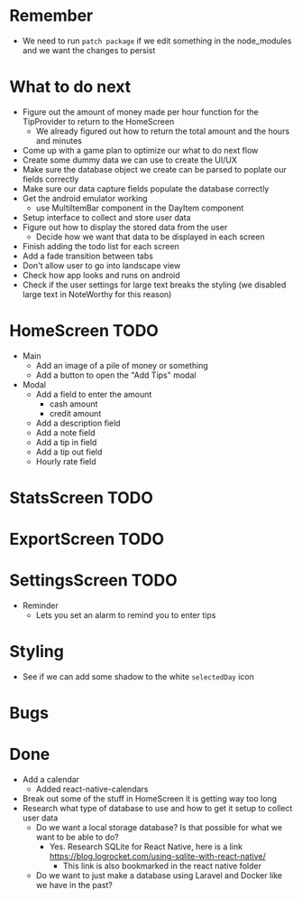 # Remember

- We need to run `patch package` if we edit something in the node_modules and we want the changes to persist

# What to do next
- Figure out the amount of money made per hour function for the TipProvider to return to the HomeScreen
  - We already figured out how to return the total amount and the hours and minutes
- Come up with a game plan to optimize our what to do next flow
- Create some dummy data we can use to create the UI/UX
- Make sure the database object we create can be parsed to poplate our fields correctly
- Make sure our data capture fields populate the database correctly
- Get the android emulator working
  - use MultiItemBar component in the DayItem component
- Setup interface to collect and store user data
- Figure out how to display the stored data from the user
  - Decide how we want that data to be displayed in each screen
- Finish adding the todo list for each screen
- Add a fade transition between tabs
- Don't allow user to go into landscape view
- Check how app looks and runs on android
- Check if the user settings for large text breaks the styling (we disabled large text in NoteWorthy for this reason)

# HomeScreen TODO

- Main
  - Add an image of a pile of money or something
  - Add a button to open the "Add Tips" modal
- Modal
  - Add a field to enter the amount
    - cash amount
    - credit amount
  - Add a description field
  - Add a note field
  - Add a tip in field
  - Add a tip out field
  - Hourly rate field

# StatsScreen TODO

# ExportScreen TODO

# SettingsScreen TODO

- Reminder
  - Lets you set an alarm to remind you to enter tips

# Styling

- See if we can add some shadow to the white `selectedDay` icon

# Bugs

# Done

- Add a calendar
  - Added react-native-calendars
- Break out some of the stuff in HomeScreen it is getting way too long
- Research what type of database to use and how to get it setup to collect user data
  - Do we want a local storage database? Is that possible for what we want to be able to do?
    - Yes. Research SQLite for React Native, here is a link https://blog.logrocket.com/using-sqlite-with-react-native/
      - This link is also bookmarked in the react native folder
  - Do we want to just make a database using Laravel and Docker like we have in the past?
